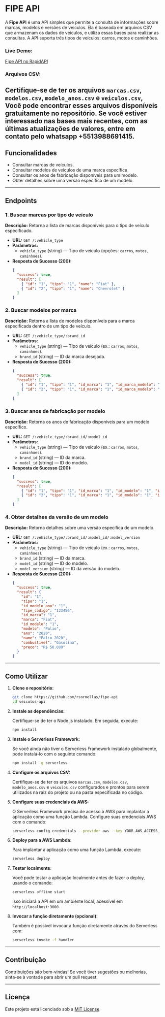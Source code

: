 # FIPE API

A **Fipe API** é uma API simples que permite a consulta de informações sobre marcas, modelos e versões de veículos. Ela é baseada em arquivos CSV que armazenam os dados de veículos, e utiliza essas bases para realizar as consultas. A API suporta três tipos de veículos: carros, motos e caminhões.

### **Live Demo:**  
[Fipe API no RapidAPI](https://rapidapi.com/roapis-roapis-default/api/veiculos-api)

### **Arquivos CSV:**

Certifique-se de ter os arquivos `marcas.csv`, `modelos.csv`, `modelo_anos.csv` e `veiculos.csv`,  Você pode encontrar esses arquivos disponíveis gratuitamente no repositório. Se você estiver interessado nas bases mais recentes, com as últimas atualizações de valores, entre em contato pelo whatsapp +5513988691415.
---

## Funcionalidades
- Consultar marcas de veículos.
- Consultar modelos de veículos de uma marca específica.
- Consultar os anos de fabricação disponíveis para um modelo.
- Obter detalhes sobre uma versão específica de um modelo.

---

## Endpoints

### 1. Buscar marcas por tipo de veículo

**Descrição:** Retorna a lista de marcas disponíveis para o tipo de veículo especificado.

- **URL:** `GET /:vehicle_type`
- **Parâmetros:**
  - `vehicle_type` (string) — Tipo de veículo (opções: `carros`, `motos`, `caminhoes`).
- **Resposta de Sucesso (200):**
  ```json
  {
    "success": true,
    "result": [
      { "id": "1", "tipo": "1", "name": "Fiat" },
      { "id": "2", "tipo": "1", "name": "Chevrolet" }
    ]
  }
  ```

### 2. Buscar modelos por marca

**Descrição:** Retorna a lista de modelos disponíveis para a marca especificada dentro de um tipo de veículo.

- **URL:** `GET /:vehicle_type/:brand_id`
- **Parâmetros:**
  - `vehicle_type` (string) — Tipo de veículo (ex.: `carros`, `motos`, `caminhoes`).
  - `brand_id` (string) — ID da marca desejada.
- **Resposta de Sucesso (200):**
  ```json
  {
    "success": true,
    "result": [
      { "id": "1", "tipo": "1", "id_marca": "1", "id_marca_modelo": "1", "name": "Palio" },
      { "id": "2", "tipo": "1", "id_marca": "1", "id_marca_modelo": "2", "name": "Uno" }
    ]
  }
  ```

### 3. Buscar anos de fabricação por modelo

**Descrição:** Retorna os anos de fabricação disponíveis para um modelo específico.

- **URL:** `GET /:vehicle_type/:brand_id/:model_id`
- **Parâmetros:**
  - `vehicle_type` (string) — Tipo de veículo (ex.: `carros`, `motos`, `caminhoes`).
  - `brand_id` (string) — ID da marca.
  - `model_id` (string) — ID do modelo.
- **Resposta de Sucesso (200):**
  ```json
  {
    "success": true,
    "result": [
      { "id": "1", "tipo": "1", "id_marca": "1", "id_modelo": "1", "id_modelo_ano": "1", "name": "2020" },
      { "id": "2", "tipo": "1", "id_marca": "1", "id_modelo": "1", "id_modelo_ano": "2", "name": "2021" }
    ]
  }
  ```

### 4. Obter detalhes da versão de um modelo

**Descrição:** Retorna detalhes sobre uma versão específica de um modelo.

- **URL:** `GET /:vehicle_type/:brand_id/:model_id/:model_version`
- **Parâmetros:**
  - `vehicle_type` (string) — Tipo de veículo (ex.: `carros`, `motos`, `caminhoes`).
  - `brand_id` (string) — ID da marca.
  - `model_id` (string) — ID do modelo.
  - `model_version` (string) — ID da versão do modelo.
- **Resposta de Sucesso (200):**
  ```json
  {
    "success": true,
    "result": {
      "id": "1",
      "tipo": "1",
      "id_modelo_ano": "1",
      "fipe_codigo": "123456",
      "id_marca": "1",
      "marca": "Fiat",
      "id_modelo": "1",
      "modelo": "Palio",
      "ano": "2020",
      "name": "Palio 2020",
      "combustivel": "Gasolina",
      "preco": "R$ 50.000"
    }
  }
  ```

---
## Como Utilizar

1. **Clone o repositório:**

   ```bash
   git clone https://github.com/rsornellas/fipe-api
   cd veiculos-api
   ```

2. **Instale as dependências:**

   Certifique-se de ter o Node.js instalado. Em seguida, execute:

   ```bash
   npm install
   ```

3. **Instale o Serverless Framework:**

   Se você ainda não tiver o Serverless Framework instalado globalmente, pode instalá-lo com o seguinte comando:

   ```bash
   npm install -g serverless
   ```

4. **Configure os arquivos CSV:**

   Certifique-se de ter os arquivos `marcas.csv`, `modelos.csv`, `modelo_anos.csv` e `veiculos.csv` configurados e prontos para serem utilizados na raiz do projeto ou na pasta especificada no código.

5. **Configure suas credenciais da AWS:**

   O Serverless Framework precisa de acesso à AWS para implantar a aplicação como uma função Lambda. Configure suas credenciais AWS com o comando:

   ```bash
   serverless config credentials --provider aws --key YOUR_AWS_ACCESS_KEY --secret YOUR_AWS_SECRET_KEY
   ```

6. **Deploy para a AWS Lambda:**

   Para implantar a aplicação como uma função Lambda, execute:

   ```bash
   serverless deploy
   ```

7. **Testar localmente:**

   Você pode testar a aplicação localmente antes de fazer o deploy, usando o comando:

   ```bash
   serverless offline start
   ```

   Isso iniciará a API em um ambiente local, acessível em `http://localhost:3000`.

8. **Invocar a função diretamente (opcional):**

   Também é possível invocar a função diretamente através do Serverless com:

   ```bash
   serverless invoke -f handler
   ```

---

## Contribuição

Contribuições são bem-vindas! Se você tiver sugestões ou melhorias, sinta-se à vontade para abrir um pull request.

---

## Licença

Este projeto está licenciado sob a [MIT License](LICENSE).
